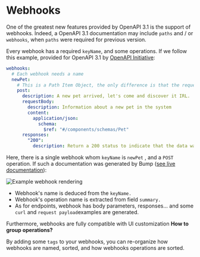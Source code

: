 # Webhooks

One of the greatest new features provided by OpenAPI 3.1 is the support of webhooks. Indeed, a OpenAPI 3.1 documentation may include `paths` and / or `webhooks`, when `paths` were required for previous version.

Every webhook has a required `keyName`, and some operations. If we follow this example, provided for OpenAPI 3.1 by [OpenAPI Initiative](https://github.com/OAI/OpenAPI-Specification):

```yaml
webhooks:
  # Each webhook needs a name
  newPet:
    # This is a Path Item Object, the only difference is that the request is initiated by the API provider
    post:
      description: A new pet arrived, let's come and discover it IRL.
      requestBody:
        description: Information about a new pet in the system
        content:
          application/json:
            schema:
              $ref: "#/components/schemas/Pet"
      responses:
        "200":
          description: Return a 200 status to indicate that the data was received successfully
```

Here, there is a single webhook whom `keyName`  is `newPet` , and a `POST` operation. If such a documentation was generated by Bump ([see live documentation](https://bump.sh/bump/doc/webhook-example)):

![Example webhook rendering](/files/openapi-webhooks-dark.png)

- Webhook's name is deduced from the `keyName.`
- Webhook's operation name is extracted from field `summary.`
- As for endpoints, webhook has body parameters, responses... and some `curl` and `request payload`examples are generated.

Furthermore, webhooks are fully compatible with UI customization **How to group operations?**

By adding some `tags` to your webhooks, you can re-organize how webhooks are named, sorted, and how webhooks operations are sorted.

